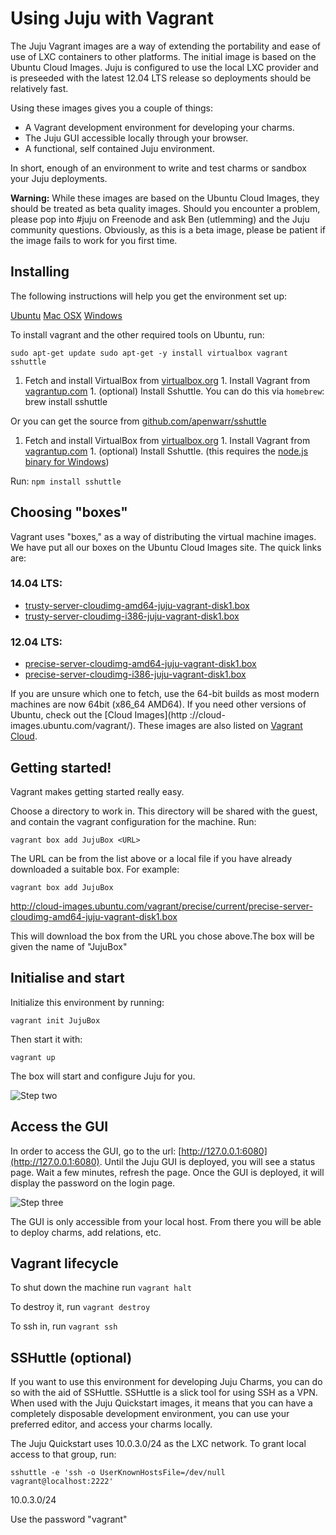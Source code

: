 # Using Juju with Vagrant

The Juju Vagrant images are a way of extending the portability and ease of use
of LXC containers to other platforms. The initial image is based on the Ubuntu
Cloud Images. Juju is configured to use the local LXC provider and is preseeded
with the latest 12.04 LTS release so deployments should be relatively fast.

Using these images gives you a couple of things:

- A Vagrant development environment for developing your charms.
- The Juju GUI accessible locally through your browser.
- A functional, self contained Juju environment.

In short, enough of an environment to write and test charms or sandbox your
Juju deployments.

**Warning:** While these images are based on the Ubuntu Cloud Images, they
should be treated as beta quality images. Should you encounter a problem,
please pop into #juju on Freenode and ask Ben (utlemming) and the Juju
community questions.  Obviously, as this is a beta image, please be patient if
the image fails to work for you first time.

## Installing

The following instructions will help you get the environment set up:

[Ubuntu](.) [Mac OSX](.) [Windows](.)

To install vagrant and the other required tools on Ubuntu, run:

    sudo apt-get update sudo apt-get -y install virtualbox vagrant sshuttle

1. Fetch and install VirtualBox from
[virtualbox.org](https://www.virtualbox.org/) 1. Install Vagrant from
[vagrantup.com](http://www.vagrantup.com/downloads.html) 1. (optional) Install
Sshuttle. You can do this via `homebrew`: brew install sshuttle

Or you can get the source from
[github.com/apenwarr/sshuttle](https://github.com/apenwarr/sshuttle)

1. Fetch and install VirtualBox from
[virtualbox.org](https://www.virtualbox.org/) 1. Install Vagrant from
[vagrantup.com](http://www.vagrantup.com/downloads.html) 1. (optional) Install
Sshuttle. (this requires the [node.js binary for
Windows](http://nodejs.org/download/))

Run: `npm install sshuttle`

## Choosing "boxes"

Vagrant uses "boxes," as a way of distributing the virtual machine images. We
have put all our boxes on the Ubuntu Cloud Images site. The quick links are:

### 14.04 LTS:

- [trusty-server-cloudimg-amd64-juju-vagrant-disk1.box](http://cloud-images.ubuntu.com/vagrant/trusty/current/trusty-server-cloudimg-amd64-juju-vagrant-disk1.box)
- [trusty-server-cloudimg-i386-juju-vagrant-disk1.box](http://cloud-images.ubuntu.com/vagrant/trusty/current/trusty-server-cloudimg-i386-juju-vagrant-disk1.box)

### 12.04 LTS:

- [precise-server-cloudimg-amd64-juju-vagrant-disk1.box](http://cloud-images.ubuntu.com/vagrant/precise/current/precise-server-cloudimg-amd64-juju-vagrant-disk1.box)
- [precise-server-cloudimg-i386-juju-vagrant-disk1.box](http://cloud-images.ubuntu.com/vagrant/precise/current/precise-server-cloudimg-i386-juju-vagrant-disk1.box)

If you are unsure which one to fetch, use the 64-bit builds as most modern
machines are now 64bit (x86_64 AMD64). If you need other versions of Ubuntu,
check out the [Cloud Images](http ://cloud-images.ubuntu.com/vagrant/). These
images are also listed on [Vagrant Cloud](https://vagrantcloud.com/ubuntu).

## Getting started!

Vagrant makes getting started really easy.

Choose a directory to work in. This directory will be shared with the guest,
and contain the vagrant configuration for the machine. Run:

    vagrant box add JujuBox <URL>

The URL can be from the list above or a local file if you have already
downloaded a suitable box. For example:

    vagrant box add JujuBox
http://cloud-images.ubuntu.com/vagrant/precise/current/precise-server-cloudimg-amd64-juju-vagrant-disk1.box

This will download the box from the URL you chose above.The box will be given
the name of "JujuBox"

## Initialise and start

Initialize this environment by running:

    vagrant init JujuBox

Then start it with:

    vagrant up

The box will start and configure Juju for you.

![Step two](./media/config-vagrant-step02.png)

## Access the GUI

In order to access the GUI, go to the url:
[http://127.0.0.1:6080](http://127.0.0.1:6080). Until the Juju GUI is deployed,
you will see a status page. Wait a few minutes, refresh the page. Once the GUI
is deployed, it will display the password on the login page.

![Step three](./media/config-vagrant-step03.png)

The GUI is only accessible from your local host. From there you will be able to
deploy charms, add relations, etc.

## Vagrant lifecycle

To shut down the machine run `vagrant halt`

To destroy it, run `vagrant destroy`

To ssh in, run `vagrant ssh`

## SSHuttle (optional)

If you want to use this environment for developing Juju Charms, you can do so
with the aid of SSHuttle. SSHuttle is a slick tool for using SSH as a VPN. When
used with the Juju Quickstart images, it means that you can have a completely
disposable development environment, you can use your preferred editor, and
access your charms locally.

The Juju Quickstart uses 10.0.3.0/24 as the LXC network. To grant local access
to that group, run:

    sshuttle -e 'ssh -o UserKnownHostsFile=/dev/null vagrant@localhost:2222'
10.0.3.0/24

Use the password "vagrant"
